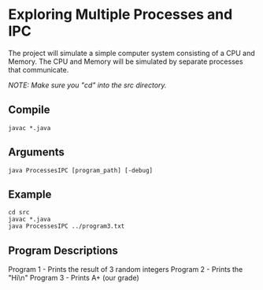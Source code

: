  Exploring Multiple Processes and IPC
=====================================
 The project will simulate a simple computer system consisting of a CPU and Memory. 
 The CPU and Memory will be simulated by separate processes that communicate.

*NOTE: Make sure you "cd" into the src directory.*

Compile
---------------
```
javac *.java
```

Arguments
---------------
```
java ProcessesIPC [program_path] [-debug]
```

Example
---------------
```
cd src
javac *.java
java ProcessesIPC ../program3.txt
```

Program Descriptions
---------------
Program 1 - Prints the result of 3 random integers
Program 2 - Prints the "Hi\n"
Program 3 - Prints A+ (our grade)
